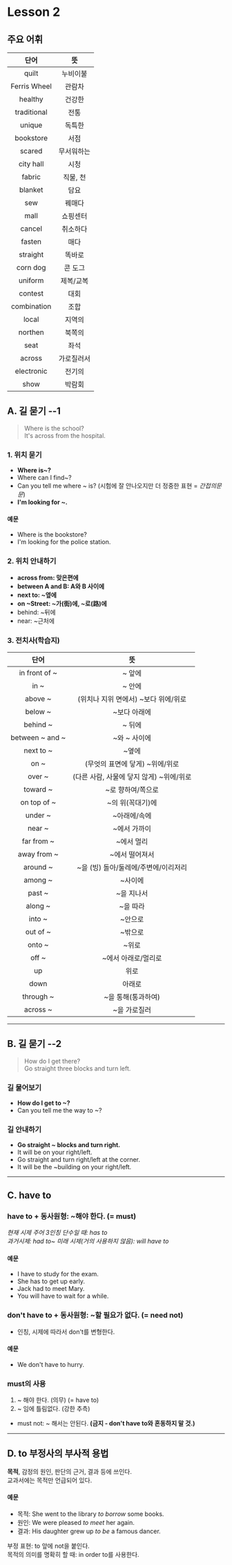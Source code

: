 # Lesson 2
## 주요 어휘 
| 단어 | 뜻 |
|:---:|:---:|
| quilt | 누비이불 |
| Ferris Wheel | 관람차 |
| healthy | 건강한 |
| traditional | 전통 |
| unique | 독특한 |
| bookstore | 서점 |
| scared | 무서워하는 |
| city hall | 시청 |
| fabric | 직물, 천 |
| blanket | 담요 |
| sew | 꿰매다 |
| mall | 쇼핑센터 |
| cancel | 취소하다 |
| fasten | 매다 |
| straight | 똑바로 |
| corn dog | 콘 도그 |
| uniform | 제복/교복 |
| contest | 대회 |
| combination | 조합 |
| local | 지역의 |
| northen | 북쪽의 |
| seat | 좌석 |
| across | 가로질러서 |
| electronic | 전기의 |
| show | 박람회 |

## A. 길 묻기 --1
> Where is the school?    
> It's across from the hospital.    
### 1. 위치 묻기
- **Where is~?**    
- Where can I find~?    
- Can you tell me where ~ is? (시험에 잘 안나오지만 더 정중한 표현 = *간접의문문*)   
- **I'm looking for ~.**    
#### 예문
- Where is the bookstore?   
- I'm looking for the police station.

### 2. 위치 안내하기
- **across from: 맞은편에**
- **between A and B: A와 B 사이에**
- **next to: ~옆에**
- **on ~Street: ~가(街)에, ~로(路)에**
- behind: ~뒤에
- near: ~근처에

### 3. 전치사(학습지)
| 단어 | 뜻 |
|:---:|:---:|
|in front of ~|~ 앞에|
|in ~|~ 안에|
|above ~|(위치나 지위 면에서) ~보다 위에/위로|
|below ~|~보다 아래에|
|behind ~|~ 뒤에|
|between ~ and ~|~와 ~ 사이에|
|next to ~|~옆에|
|on ~|(무엇의 표면에 닿게) ~위에/위로|
|over ~|(다른 사람, 사물에 닿지 않게) ~위에/위로|
|toward ~|~로 향하여/쪽으로|
|on top of ~|~의 위(꼭대기)에|
|under ~|~아래에/속에|
|near ~|~에서 가까이|
|far from ~|~에서 멀리|
|away from ~|~에서 떨어져서|
|around ~|~을 (빙) 돌아/둘레에/주변에/이리저리|
|among ~|~사이에|
|past ~|~을 지나서|
|along ~|~을 따라|
|into ~|~안으로|
|out of ~|~밖으로|
|onto ~|~위로|
|off ~|~에서 아래로/멀리로|
|up|위로|
|down|아래로|
|through ~|~을 통해(통과하여)|
|across ~|~을 가로질러|

---

## B. 길 묻기 --2 
> How do I get there?   
> Go straight three blocks and turn left.
### 길 물어보기 
- **How do I get to ~?**
- Can you tell me the way to ~?
### 길 안내하기
- **Go straight *~* blocks and turn right.**
- It will be on your right/left.
- Go straight and turn right/left at the corner.
- It will be the ~building on your right/left.

---

## C. have to
### have to + 동사원형: ~해야 한다. (= must)   
*현재 시제 주어 3인칭 단수일 때: has to*   
*과거시제: had to~   미래 시제(거의 사용하지 않음): will have to*   
#### 예문
- I have to study for the exam.
- She has to get up early.
- Jack had to meet Mary.
- You will have to wait for a while.

### don't have to + 동사원형: ~할 필요가 없다. (= need not)
* 인칭, 시제에 따라서 don't를 변형한다.
#### 예문 
- We don't have to hurry.   

### must의 사용
1. ~ 해야 한다. (의무) (= have to)
2. ~ 임에 틀림없다. (강한 추측)
* must not: ~ 해서는 안된다. **(금지 - don't have to와 혼동하지 말 것.)**

---

## D. to 부정사의 부사적 용법
**목적**, 감정의 원인, 판단의 근거, 결과 등에 쓰인다.   
교과서에는 목적만 언급되어 있다.
#### 예문 
- 목적: She went to the library *to borrow* some books.
- 원인: We were pleased *to meet* her again.
- 결과: His daughter grew up *to be* a famous dancer.

부정 표현: to 앞에 not을 붙인다.   
목적의 의미를 명확히 할 때: in order to를 사용한다.   